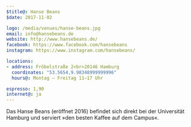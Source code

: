 ```yaml
---
$title@: Hanse Beans
$date: 2017-11-02

logo: /media/venues/hanse-beans.jpg
email: info@hansebeans.de
website: http://www.hansebeans.de/
facebook: https://www.facebook.com/hansebeans
instagram: https://www.instagram.com/hansebeans/

locations:
- address: Fröbelstraße 2<br>20146 Hamburg
  coordinates: "53.5654,9.98348999999996"
  hours@: Montag – Freitag 11–17 Uhr

espresso: 1,90
internet@: ja
---
```


Das Hanse Beans (eröffnet 2016) befindet sich direkt bei der Universität Hamburg und serviert »den besten Kaffee auf dem Campus«.
